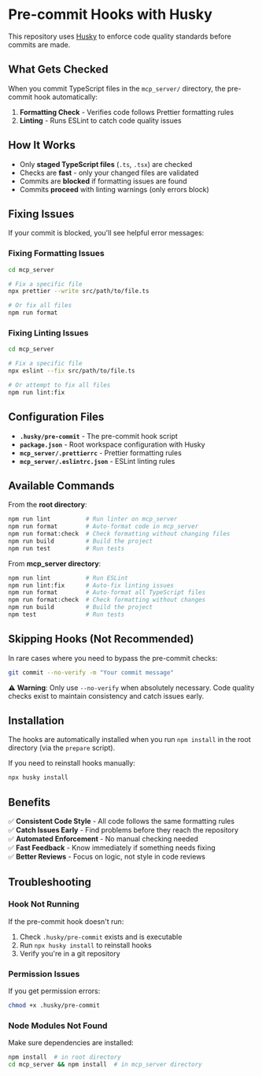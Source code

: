 # Pre-commit Hooks with Husky

This repository uses [Husky](https://typicode.github.io/husky/) to enforce code quality standards before commits are made.

## What Gets Checked

When you commit TypeScript files in the `mcp_server/` directory, the pre-commit hook automatically:

1. **Formatting Check** - Verifies code follows Prettier formatting rules
2. **Linting** - Runs ESLint to catch code quality issues

## How It Works

- Only **staged TypeScript files** (`.ts`, `.tsx`) are checked
- Checks are **fast** - only your changed files are validated
- Commits are **blocked** if formatting issues are found
- Commits **proceed** with linting warnings (only errors block)

## Fixing Issues

If your commit is blocked, you'll see helpful error messages:

### Fixing Formatting Issues

```bash
cd mcp_server

# Fix a specific file
npx prettier --write src/path/to/file.ts

# Or fix all files
npm run format
```

### Fixing Linting Issues

```bash
cd mcp_server

# Fix a specific file
npx eslint --fix src/path/to/file.ts

# Or attempt to fix all files
npm run lint:fix
```

## Configuration Files

- **`.husky/pre-commit`** - The pre-commit hook script
- **`package.json`** - Root workspace configuration with Husky
- **`mcp_server/.prettierrc`** - Prettier formatting rules
- **`mcp_server/.eslintrc.json`** - ESLint linting rules

## Available Commands

From the **root directory**:
```bash
npm run lint          # Run linter on mcp_server
npm run format        # Auto-format code in mcp_server
npm run format:check  # Check formatting without changing files
npm run build         # Build the project
npm run test          # Run tests
```

From **mcp_server directory**:
```bash
npm run lint          # Run ESLint
npm run lint:fix      # Auto-fix linting issues
npm run format        # Auto-format all TypeScript files
npm run format:check  # Check formatting without changes
npm run build         # Build the project
npm test              # Run tests
```

## Skipping Hooks (Not Recommended)

In rare cases where you need to bypass the pre-commit checks:

```bash
git commit --no-verify -m "Your commit message"
```

⚠️ **Warning**: Only use `--no-verify` when absolutely necessary. Code quality checks exist to maintain consistency and catch issues early.

## Installation

The hooks are automatically installed when you run `npm install` in the root directory (via the `prepare` script).

If you need to reinstall hooks manually:
```bash
npx husky install
```

## Benefits

✅ **Consistent Code Style** - All code follows the same formatting rules  
✅ **Catch Issues Early** - Find problems before they reach the repository  
✅ **Automated Enforcement** - No manual checking needed  
✅ **Fast Feedback** - Know immediately if something needs fixing  
✅ **Better Reviews** - Focus on logic, not style in code reviews

## Troubleshooting

### Hook Not Running

If the pre-commit hook doesn't run:
1. Check `.husky/pre-commit` exists and is executable
2. Run `npx husky install` to reinstall hooks
3. Verify you're in a git repository

### Permission Issues

If you get permission errors:
```bash
chmod +x .husky/pre-commit
```

### Node Modules Not Found

Make sure dependencies are installed:
```bash
npm install  # in root directory
cd mcp_server && npm install  # in mcp_server directory
```

